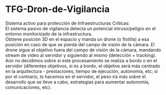 # TFG-Dron-de-Vigilancia
Sistema activo para protección de Infraestructuras Críticas:  
El sistema pasivo de vigilancia detecta un potencial intruso/peligro en el entorno monitorizado de la infrastructura.  
Obtiene posición 3D en el espacio y manda un drone (o flotilla) a esa posición en caso de que se pierda del campo de visión de la cámara.
El drone sigue al objetivo fuera del campo de visión de la cámara, mandando stream de vídeo al servidor y siguiendo al mismo (detección + tracking).  
Aún no decidimos sobre si este procesamiento se realiza a bordo o en el servidor (diferentes objetivos, si es a bordo, el objetivo será más centrado en la arquitectura - prestaciones, tiempo de ejecución, autonomía, etc; si por el contrario, lo hacemos en el servidor, el peso irá más sobre el desarrollo que se lleve a cabo, estrategias para aumentar autonomía, comunicaciones, etc).
